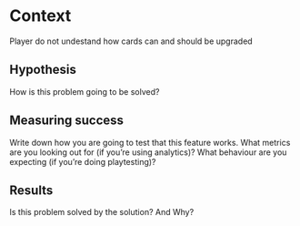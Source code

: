 # Context

Player do not undestand how cards can and should be upgraded

## Hypothesis

How is this problem going to be solved?

## Measuring success

Write down how you are going to test that this feature works. What metrics are you looking out for (if you’re using analytics)? What behaviour are you expecting (if you’re doing playtesting)?

## Results

Is this problem solved by the solution? And Why?